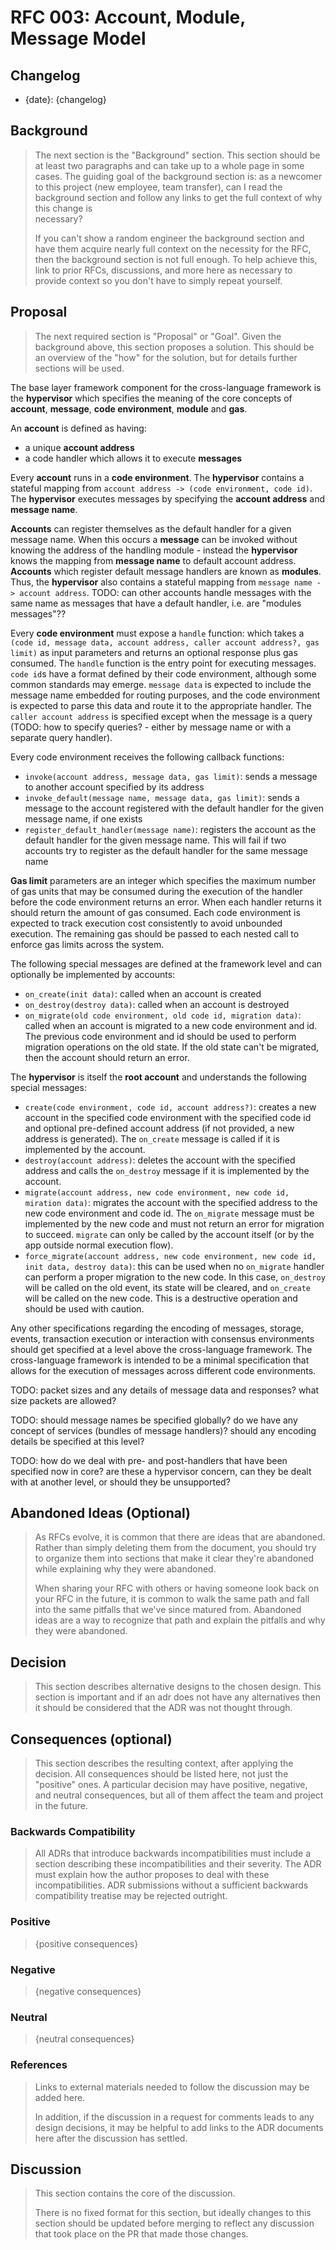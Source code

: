 # RFC 003: Account, Module, Message Model

## Changelog

* {date}: {changelog}

## Background

> The next section is the "Background" section. This section should be at least two paragraphs and can take up to a whole
> page in some cases. The guiding goal of the background section is: as a newcomer to this project (new employee, team
> transfer), can I read the background section and follow any links to get the full context of why this change is  
> necessary?
>
> If you can't show a random engineer the background section and have them acquire nearly full context on the necessity
> for the RFC, then the background section is not full enough. To help achieve this, link to prior RFCs, discussions, and
> more here as necessary to provide context so you don't have to simply repeat yourself.


## Proposal

> The next required section is "Proposal" or "Goal". Given the background above, this section proposes a solution.
> This should be an overview of the "how" for the solution, but for details further sections will be used.

The base layer framework component for the cross-language framework is the **hypervisor** which specifies the meaning of the core concepts of **account**, **message**, **code environment**, **module** and **gas**.

An **account** is defined as having:
* a unique **account address**
* a code handler which allows it to execute **messages**

Every **account** runs in a **code environment**. The **hypervisor** contains a stateful mapping from `account address -> (code environment, code id)`. The **hypervisor** executes messages by specifying the **account address** and **message name**.

**Accounts** can register themselves as the default handler for a given message name. When this occurs a **message** can be invoked without knowing the address of the handling module - instead the **hypervisor** knows the mapping from **message name** to default account address. **Accounts** which register default message handlers are known as **modules**. Thus, the **hypervisor** also contains a stateful mapping from `message name -> account address`. TODO: can other accounts handle messages with the same name as messages that have a default handler, i.e. are "modules messages"?? 

Every **code environment** must expose a `handle` function: which takes a `(code id, message data, account address, caller account address?, gas limit)` as input parameters and returns an optional response plus gas consumed. The `handle` function is the entry point for executing messages. `code id`s have a format defined by their code environment, although some common standards may emerge. `message data` is expected to include the message name embedded for routing purposes, and the code environment is expected to parse this data and route it to the appropriate handler. The `caller account address` is specified except when the message is a query (TODO: how to specify queries? - either by message name or with a separate query handler). 

Every code environment receives the following callback functions:
* `invoke(account address, message data, gas limit)`: sends a message to another account specified by its address
* `invoke_default(message name, message data, gas limit)`: sends a message to the account registered with the default handler for the given message name, if one exists
* `register_default_handler(message name)`: registers the account as the default handler for the given message name. This will fail if two accounts try to register as the default handler for the same message name

**Gas limit** parameters are an integer which specifies the maximum number of gas units that may be consumed during the execution of the handler before the code environment returns an error. When each handler returns it should return the amount of gas consumed. Each code environment is expected to track execution cost consistently to avoid unbounded execution. The remaining gas should be passed to each nested call to enforce gas limits across the system.

The following special messages are defined at the framework level and can optionally be implemented by accounts:
* `on_create(init data)`: called when an account is created
* `on_destroy(destroy data)`: called when an account is destroyed
* `on_migrate(old code environment, old code id, migration data)`: called when an account is migrated to a new code environment and id. The previous code environment and id should be used to perform migration operations on the old state. If the old state can't be migrated, then the account should return an error.

The **hypervisor** is itself the **root account** and understands the following special messages: 
* `create(code environment, code id, account address?)`: creates a new account in the specified code environment with the specified code id and optional pre-defined account address (if not provided, a new address is generated). The `on_create` message is called if it is implemented by the account.
* `destroy(account address)`: deletes the account with the specified address and calls the `on_destroy` message if it is implemented by the account.
* `migrate(account address, new code environment, new code id, miration data)`: migrates the account with the specified address to the new code environment and code id. The `on_migrate` message must be implemented by the new code and must not return an error for migration to succeed. `migrate` can only be called by the account itself (or by the app outside normal execution flow).
* `force_migrate(account address, new code environment, new code id, init data, destroy data)`: this can be used when no `on_migrate` handler can perform a proper migration to the new code. In this case, `on_destroy` will be called on the old event, its state will be cleared, and `on_create` will be called on the new code. This is a destructive operation and should be used with caution.

Any other specifications regarding the encoding of messages, storage, events, transaction execution or interaction with consensus environments should get specified at a level above the cross-language framework. The cross-language framework is intended to be a minimal specification that allows for the execution of messages across different code environments.

TODO: packet sizes and any details of message data and responses? what size packets are allowed?

TODO: should message names be specified globally? do we have any concept of services (bundles of message handlers)? should any encoding details be specified at this level? 

TODO: how do we deal with pre- and post-handlers that have been specified now in core? are these a hypervisor concern, can they be dealt with at another level, or should they be unsupported?

## Abandoned Ideas (Optional)

> As RFCs evolve, it is common that there are ideas that are abandoned. Rather than simply deleting them from the
> document, you should try to organize them into sections that make it clear they're abandoned while explaining why they
> were abandoned.
>
> When sharing your RFC with others or having someone look back on your RFC in the future, it is common to walk the same
> path and fall into the same pitfalls that we've since matured from. Abandoned ideas are a way to recognize that path
> and explain the pitfalls and why they were abandoned.

## Decision

> This section describes alternative designs to the chosen design. This section
> is important and if an adr does not have any alternatives then it should be
> considered that the ADR was not thought through.

## Consequences (optional)

> This section describes the resulting context, after applying the decision. All
> consequences should be listed here, not just the "positive" ones. A particular
> decision may have positive, negative, and neutral consequences, but all of them
> affect the team and project in the future.

### Backwards Compatibility

> All ADRs that introduce backwards incompatibilities must include a section
> describing these incompatibilities and their severity. The ADR must explain
> how the author proposes to deal with these incompatibilities. ADR submissions
> without a sufficient backwards compatibility treatise may be rejected outright.

### Positive

> {positive consequences}

### Negative

> {negative consequences}

### Neutral

> {neutral consequences}



### References

> Links to external materials needed to follow the discussion may be added here.
>
> In addition, if the discussion in a request for comments leads to any design
> decisions, it may be helpful to add links to the ADR documents here after the
> discussion has settled.

## Discussion

> This section contains the core of the discussion.
>
> There is no fixed format for this section, but ideally changes to this
> section should be updated before merging to reflect any discussion that took
> place on the PR that made those changes.
